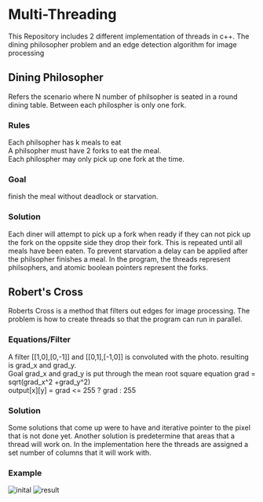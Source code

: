 # Multi-Threading
  This Repository includes 2 different implementation of threads in c++. The dining philosopher problem and an edge detection algorithm for image processing
## Dining Philosopher
  Refers the scenario where N number of philsopher is seated in a round dining table. Between each philospher is only one fork. 
### Rules
  Each philsopher has k meals to eat <br/>
  A philsopher must have 2 forks to eat the meal. <br/>
  Each philospher may only pick up one fork at the time. <br/>
### Goal 
  finish the meal without deadlock or starvation.
### Solution
  Each diner will attempt to pick up a fork when ready if they can not pick up the fork on the oppsite side they drop their fork. This is repeated until all meals have been eaten. To prevent starvation a delay can be applied after the philsopher finishes a meal. In the program, the threads  represent philsophers, and atomic boolean pointers represent the forks.
## Robert's Cross
  Roberts Cross is a method that filters out edges for image processing. The problem is how to create threads so that the program can run in parallel.
### Equations/Filter
  A filter [[1,0],[0,-1]] and [[0,1],[-1,0]] is convoluted with the photo. resulting is grad_x and grad_y.<br/>
  Goal grad_x and grad_y is put through the mean root square equation grad = sqrt(grad_x^2 +grad_y^2) <br/>
  output[x][y] = grad <= 255 ? grad : 255
### Solution 
  Some solutions that come up were to have and iterative pointer to the pixel that is not done yet. Another solution is predetermine that areas that a thread will work on. In the implementation here the threads are assigned a set number of columns that it will work with.
### Example
  ![inital](/Lab1_Files_export/tc1.pgm)
  ![result](/Lab1_Files_export/tc1.pgm)
  
